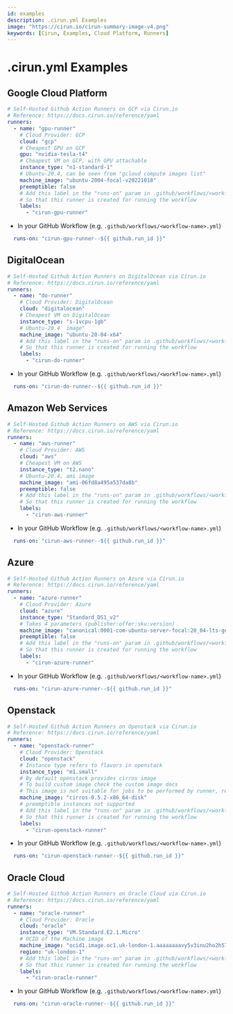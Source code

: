 ```yaml
---
id: examples
description: .cirun.yml Examples
image: "https://cirun.io/cirun-summary-image-v4.png"
keywords: [Cirun, Examples, Cloud Platform, Runners]
---
```


# .cirun.yml Examples

<head>
  <body className="other-extra-body-class" />
  <title>Cirun Docs</title>
  <meta data-rh="true" name="twitter:card" content="summary_large_image" />
  <meta name="twitter:site" content="https://docs.cirun.io" />
  <meta name="twitter:title" content="Cirun Docs" />
  <meta name="twitter:description" content="Cirun.yml Examples" />
  <meta name="twitter:image" content="https://docs.cirun.io/img/cirun-summary-image-v4.png" />
</head>

## Google Cloud Platform

```yml
# Self-Hosted Github Action Runners on GCP via Cirun.io
# Reference: https://docs.cirun.io/reference/yaml
runners:
  - name: "gpu-runner"
    # Cloud Provider: GCP
    cloud: "gcp"
    # Cheapest GPU on GCP
    gpu: "nvidia-tesla-t4"
    # Cheapest VM on GCP, with GPU attachable
    instance_type: "n1-standard-1"
    # Ubuntu-20.4, can be seen from "gcloud compute images list"
    machine_image: "ubuntu-2004-focal-v20221018"
    preemptible: false
    # Add this label in the "runs-on" param in .github/workflows/<workflow-name>.yml
    # So that this runner is created for running the workflow
    labels:
      - "cirun-gpu-runner"
```

- In your GitHub Workflow (e.g. `.github/workflows/<workflow-name>.yml`)

```yml
  runs-on: "cirun-gpu-runner--${{ github.run_id }}"
```

## DigitalOcean

```yml
# Self-Hosted Github Action Runners on DigitalOcean via Cirun.io
# Reference: https://docs.cirun.io/reference/yaml
runners:
  - name: "do-runner"
    # Cloud Provider: DigitalOcean
    cloud: "digitalocean"
    # Cheapest VM on DigitalOcean
    instance_type: "s-1vcpu-1gb"
    # Ubuntu-20.4  image"
    machine_image: "ubuntu-20-04-x64"
    # Add this label in the "runs-on" param in .github/workflows/<workflow-name>.yml
    # So that this runner is created for running the workflow
    labels:
      - "cirun-do-runner"
```

- In your GitHub Workflow (e.g. `.github/workflows/<workflow-name>.yml`)

```yml
  runs-on: "cirun-do-runner--${{ github.run_id }}"
```

## Amazon Web Services

```yml
# Self-Hosted Github Action Runners on AWS via Cirun.io
# Reference: https://docs.cirun.io/reference/yaml
runners:
  - name: "aws-runner"
    # Cloud Provider: AWS
    cloud: "aws"
    # Cheapest VM on AWS
    instance_type: "t2.nano"
    # Ubuntu-20.4, ami image
    machine_image: "ami-06fd8a495a537da8b"
    preemptible: false
    # Add this label in the "runs-on" param in .github/workflows/<workflow-name>.yml
    # So that this runner is created for running the workflow
    labels:
      - "cirun-aws-runner"
```

- In your GitHub Workflow (e.g. `.github/workflows/<workflow-name>.yml`)

```yml
  runs-on: "cirun-aws-runner--${{ github.run_id }}"
```

## Azure

```yml
# Self-Hosted Github Action Runners on Azure via Cirun.io
# Reference: https://docs.cirun.io/reference/yaml
runners:
  - name: "azure-runner"
    # Cloud Provider: Azure
    cloud: "azure"
    instance_type: "Standard_DS1_v2"
    # Takes 4 parameters (publisher:offer:sku:version)
    machine_image: "canonical:0001-com-ubuntu-server-focal:20_04-lts-gen2:latest"
    preemptible: false
    # Add this label in the "runs-on" param in .github/workflows/<workflow-name>.yml
    # So that this runner is created for running the workflow
    labels:
      - "cirun-azure-runner"
```

- In your GitHub Workflow (e.g. `.github/workflows/<workflow-name>.yml`)

```yml
  runs-on: "cirun-azure-runner--${{ github.run_id }}"
```

## Openstack

```yml
# Self-Hosted Github Action Runners on Openstack via Cirun.io
# Reference: https://docs.cirun.io/reference/yaml
runners:
  - name: "openstack-runner"
    # Cloud Provider: Openstack
    cloud: "openstack"
    # Instance type refers to flavors in openstack
    instance_type: "m1.small"
    # By default openstack provides cirros image
    # To build custom image check the custom image docs
    # This image is not suitable for jobs to be performed by runner, refer to custom image docs and create a new image first
    machine_image: "cirros-0.5.2-x86_64-disk"
    # preemptible instances not supported
    # Add this label in the "runs-on" param in .github/workflows/<workflow-name>.yml
    # So that this runner is created for running the workflow
    labels:
      - "cirun-openstack-runner"
```

- In your GitHub Workflow (e.g. `.github/workflows/<workflow-name>.yml`)

```yml
  runs-on: "cirun-openstack-runner--${{ github.run_id }}"
```

## Oracle Cloud

```yml
# Self-Hosted Github Action Runners on Oracle Cloud via Cirun.io
# Reference: https://docs.cirun.io/reference/yaml
runners:
  - name: "oracle-runner"
    # Cloud Provider: Oracle
    cloud: "oracle"
    instance_type: "VM.Standard.E2.1.Micro"
    # OCID of the Machine image
    machine_image: "ocid1.image.oc1.uk-london-1.aaaaaaaavy5v3inu2ho2h57vwvvsclukdh4jvhg45um2nrejyxa7s46zcwoq"
    region: "uk-london-1"
    # Add this label in the "runs-on" param in .github/workflows/<workflow-name>.yml
    # So that this runner is created for running the workflow
    labels:
      - "cirun-oracle-runner"
```

- In your GitHub Workflow (e.g. `.github/workflows/<workflow-name>.yml`)

```yml
  runs-on: "cirun-oracle-runner--${{ github.run_id }}"
```
